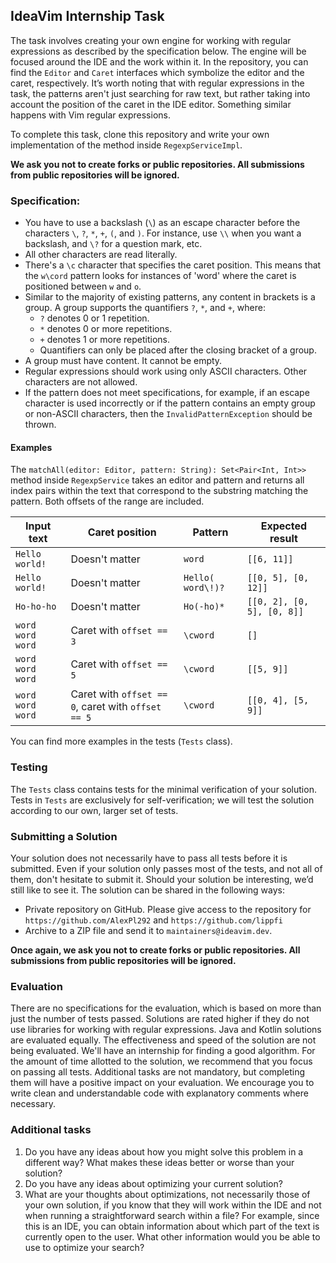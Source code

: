 ## IdeaVim Internship Task
The task involves creating your own engine for working with regular expressions as described by the specification below. The engine will be focused around the IDE and the work within it. In the repository, you can find the `Editor` and `Caret` interfaces which symbolize the editor and the caret, respectively. It’s worth noting that with regular expressions in the task, the patterns aren't just searching for raw text, but rather taking into account the position of the caret in the IDE editor. Something similar happens with Vim regular expressions.

To complete this task, clone this repository and write your own implementation of the method inside `RegexpServiceImpl`.

**We ask you not to create forks or public repositories. All submissions from public repositories will be ignored.**

### Specification:
- You have to use a backslash (`\`) as an escape character before the characters `\`, `?`, `*`, `+`, `(`, and `)`. For instance, use `\\` when you want a backslash, and `\?` for a question mark, etc.
- All other characters are read literally.
- There's a `\c` character that specifies the caret position. This means that the `w\cord` pattern looks for instances of 'word' where the caret is positioned between `w` and `o`.
- Similar to the majority of existing patterns, any content in brackets is a group. A group supports the quantifiers `?`, `*`, and `+`, where:
  - `?` denotes 0 or 1 repetition.
  - `*` denotes 0 or more repetitions.
  - `+` denotes 1 or more repetitions.
  - Quantifiers can only be placed after the closing bracket of a group.
- A group must have content. It cannot be empty.
- Regular expressions should work using only ASCII characters. Other characters are not allowed.
- If the pattern does not meet specifications, for example, if an escape character is used incorrectly or if the pattern contains an empty group or non-ASCII characters, then the `InvalidPatternException` should be thrown.

#### Examples
The `matchAll(editor: Editor, pattern: String): Set<Pair<Int, Int>>` method inside `RegexpService` takes an editor and pattern and returns all index pairs within the text that correspond to the substring matching the pattern.
Both offsets of the range are included.

| Input text | Caret position | Pattern | Expected result |
|--|--|--|--|
| `Hello world!` | Doesn't matter | `word` | `[[6, 11]]` |
| `Hello world!` | Doesn't matter | `Hello( word\!)?` | `[[0, 5], [0, 12]]` |
| `Ho-ho-ho`| Doesn't matter | `Ho(-ho)*`| `[[0, 2], [0, 5], [0, 8]]` |
| `word word word` | Caret with `offset == 3` | `\cword` | `[]` |
| `word word word` | Caret with `offset == 5` | `\cword` | `[[5, 9]]` |
| `word word word` | Caret with `offset == 0`, caret with `offset == 5` | `\cword` | `[[0, 4], [5, 9]]` |

You can find more examples in the tests (`Tests` class).

### Testing
The `Tests` class contains tests for the minimal verification of your solution.
Tests in `Tests` are exclusively for self-verification; we will test the solution according to our own, larger set of tests.

### Submitting a Solution
Your solution does not necessarily have to pass all tests before it is submitted. Even if your solution only passes most of the tests, and not all of them, don't hesitate to submit it. Should your solution be interesting, we’d still like to see it.
The solution can be shared in the following ways:
- Private repository on GitHub. Please give access to the repository for `https://github.com/AlexPl292` and `https://github.com/lippfi`
- Archive to a ZIP file and send it to `maintainers@ideavim.dev`.

**Once again, we ask you not to create forks or public repositories. All submissions from public repositories will be ignored.**

### Evaluation
There are no specifications for the evaluation, which is based on more than just the number of tests passed.
Solutions are rated higher if they do not use libraries for working with regular expressions.
Java and Kotlin solutions are evaluated equally.
The effectiveness and speed of the solution are not being evaluated. We'll have an internship for finding a good algorithm.
For the amount of time allotted to the solution, we recommend that you focus on passing all tests.
Additional tasks are not mandatory, but completing them will have a positive impact on your evaluation.
We encourage you to write clean and understandable code with explanatory comments where necessary.

### Additional tasks
1. Do you have any ideas about how you might solve this problem in a different way? What makes these ideas better or worse than your solution?
2. Do you have any ideas about optimizing your current solution?
3. What are your thoughts about optimizations, not necessarily those of your own solution, if you know that they will work within the IDE and not when running a straightforward search within a file? For example, since this is an IDE, you can obtain information about which part of the text is currently open to the user. What other information would you be able to use to optimize your search?
